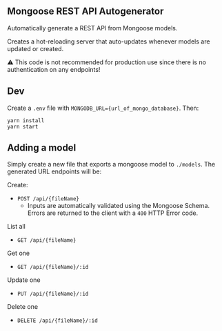 ## Mongoose REST API Autogenerator

Automatically generate a REST API from Mongoose models.

Creates a hot-reloading server that auto-updates whenever models are updated or created.

:warning: This code is not recommended for production use since there is no authentication on any endpoints!

## Dev

Create a `.env` file with `MONGODB_URL={url_of_mongo_database}`.
Then:

```
yarn install
yarn start
```

## Adding a model

Simply create a new file that exports a mongoose model to `./models`.
The generated URL endpoints will be:

Create:

- `POST /api/{fileName}`
  - Inputs are automatically validated using the Mongoose Schema. Errors are returned to the client with a `400` HTTP Error code.

List all

- `GET /api/{fileName}`

Get one

- `GET /api/{fileName}/:id`

Update one

- `PUT /api/{fileName}/:id`

Delete one

- `DELETE /api/{fileName}/:id`
